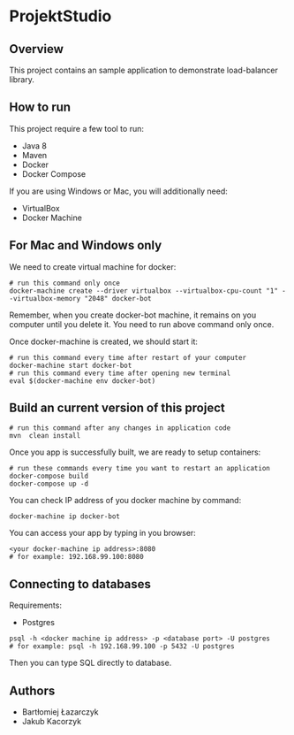 # ProjektStudio

## Overview
This project contains an sample application to demonstrate load-balancer library.

## How to run

This project require a few tool to run:
- Java 8
- Maven
- Docker
- Docker Compose

If you are using Windows or Mac, you will additionally need:
- VirtualBox
- Docker Machine

## For Mac and Windows only
We need to create virtual machine for docker:

```
# run this command only once
docker-machine create --driver virtualbox --virtualbox-cpu-count "1" --virtualbox-memory "2048" docker-bot
```
Remember, when you create docker-bot machine, it remains on you computer until you delete it. You need
to run above command only once.

Once docker-machine is created, we should start it:
```
# run this command every time after restart of your computer
docker-machine start docker-bot
# run this command every time after opening new terminal
eval $(docker-machine env docker-bot)
```

## Build an current version of this project
```
# run this command after any changes in application code
mvn  clean install
```

Once you app is successfully built, we are ready to setup containers:
```
# run these commands every time you want to restart an application
docker-compose build
docker-compose up -d
```

You can check IP address of you docker machine by command:
```
docker-machine ip docker-bot
```

You can access your app by typing in you browser:
```
<your docker-machine ip address>:8080
# for example: 192.168.99.100:8080
```

## Connecting to databases

Requirements:
- Postgres

```
psql -h <docker machine ip address> -p <database port> -U postgres
# for example: psql -h 192.168.99.100 -p 5432 -U postgres
```

Then you can type SQL directly to database.

## Authors
- Bartłomiej Łazarczyk
- Jakub Kacorzyk
